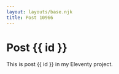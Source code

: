 ```yaml
---
layout: layouts/base.njk
title: Post 10966
---
```


# Post {{ id }}

This is post {{ id }} in my Eleventy project.
